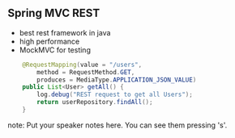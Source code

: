 ##  Spring MVC REST

- best rest framework in java
- high performance
- MockMVC for testing

```java
    @RequestMapping(value = "/users",
        method = RequestMethod.GET,
        produces = MediaType.APPLICATION_JSON_VALUE)
    public List<User> getAll() {
        log.debug("REST request to get all Users");
        return userRepository.findAll();
    }
```

note:
    Put your speaker notes here.
    You can see them pressing 's'.
